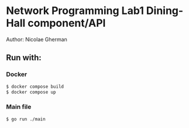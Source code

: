 # Network Programming Lab1 Dining-Hall component/API
Author: Nicolae Gherman  

## Run with: 

### Docker  
```bash
$ docker compose build
$ docker compose up
```

### Main file 

```bash
$ go run ./main 
``` 


